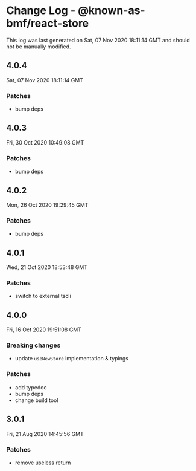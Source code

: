 # Change Log - @known-as-bmf/react-store

This log was last generated on Sat, 07 Nov 2020 18:11:14 GMT and should not be manually modified.

## 4.0.4
Sat, 07 Nov 2020 18:11:14 GMT

### Patches

- bump deps

## 4.0.3
Fri, 30 Oct 2020 10:49:08 GMT

### Patches

- bump deps

## 4.0.2
Mon, 26 Oct 2020 19:29:45 GMT

### Patches

- bump deps

## 4.0.1
Wed, 21 Oct 2020 18:53:48 GMT

### Patches

- switch to external tscli

## 4.0.0
Fri, 16 Oct 2020 19:51:08 GMT

### Breaking changes

- update `useNewStore` implementation & typings

### Patches

- add typedoc
- bump deps
- change build tool

## 3.0.1
Fri, 21 Aug 2020 14:45:56 GMT

### Patches

- remove useless return

